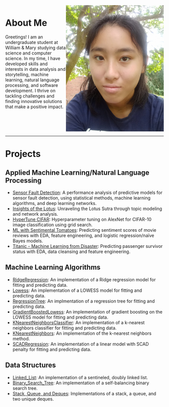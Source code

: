 <img align="right" height=400 src="portrait.jpg">

# About Me

Greetings! I am an undergraduate student at William & Mary studying data science and computer science. In my time, I have developed skills and interests in data analysis and storytelling, machine learning, natural language processing, and software development. I thrive on tackling challenges and finding innovative solutions that make a positive impact.

<br clear="right">

---

# Projects

## Applied Machine Learning/Natural Language Processing

- [Sensor Fault Detection](https://xiongcynthia.github.io/SensorFaultDetection/): A performance analysis of predictive models for sensor fault detection, using statistical  methods, machine learning algorithms, and deep learning networks.
- [Insights of the Lotus](https://xiongcynthia.github.io/LotusInsights/): Unraveling the Lotus Sutra through topic modeling and network analysis.
- [HyperTune CIFAR](https://github.com/XiongCynthia/HyperTuneCIFAR/blob/main/HyperTuneCIFAR.ipynb): Hyperparameter tuning on AlexNet for CIFAR-10 image classification using grid search.
- [ML with Sentimental Tomatoes](https://xiongcynthia.github.io/ML-with-Sentimental-Tomatoes): Predicting sentiment scores of movie reviews with EDA, feature engineering, and logistic regression/naïve Bayes models.
- [Titanic - Machine Learning from Disaster](https://github.com/XiongCynthia/Titanic-Machine-Learning-from-Disaster/blob/main/titantic_survivor_predictor.ipynb): Predicting passenger survivor status with EDA, data cleansing and feature engineering.

## Machine Learning Algorithms

- [RidgeRegression](https://xiongcynthia.github.io/RidgeRegression): An implementation of a Ridge regression model for fitting and predicting data.
- [Lowess](https://xiongcynthia.github.io/Lowess): An implementation of a LOWESS model for fitting and predicting data.
- [RegressionTree](https://xiongcynthia.github.io/RegressionTree): An implmentation of a regression tree for fitting and predicting data.
- [GradientBoostedLowess](https://xiongcynthia.github.io/GradientBoostedLowess): An implementation of gradient boosting on the LOWESS model for fitting and predicting data.
- [KNearestNeighborsClassifier](https://xiongcynthia.github.io/KNearestNeighborsClassifier): An implementation of a k-nearest neighbors classifier for fitting and predicting data.
- [KNearestNeighbors](https://xiongcynthia.github.io/KNearestNeighbors): An implementation of the k-nearest neighbors method.
- [SCADRegression](https://xiongcynthia.github.io/SCADRegression): An implementation of a linear model with SCAD penalty for fitting and predicting data.

## Data Structures
- [Linked_List](https://xiongcynthia.github.io/Literally-Loving-Linked-Lists): An implementation of a sentineled, doubly linked list.
- [Binary_Search_Tree](https://xiongcynthia.github.io/Its-a-Jump-and-a-Step-in-the-AVL-Tree): An implementation of a self-balancing binary search tree.
- [Stack, Queue, and Deques](https://xiongcynthia.github.io/Queue-the-Stacking-of-the-Deque): Implementations of a stack, a queue, and two unique deques.
